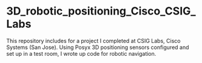 # 3D_robotic_positioning_Cisco_CSIG_Labs
This repository includes for a project I completed at CSIG Labs, Cisco Systems (San Jose). Using Posyx 3D positioning sensors configured and set up in a test room, I wrote up code for robotic navigation.
